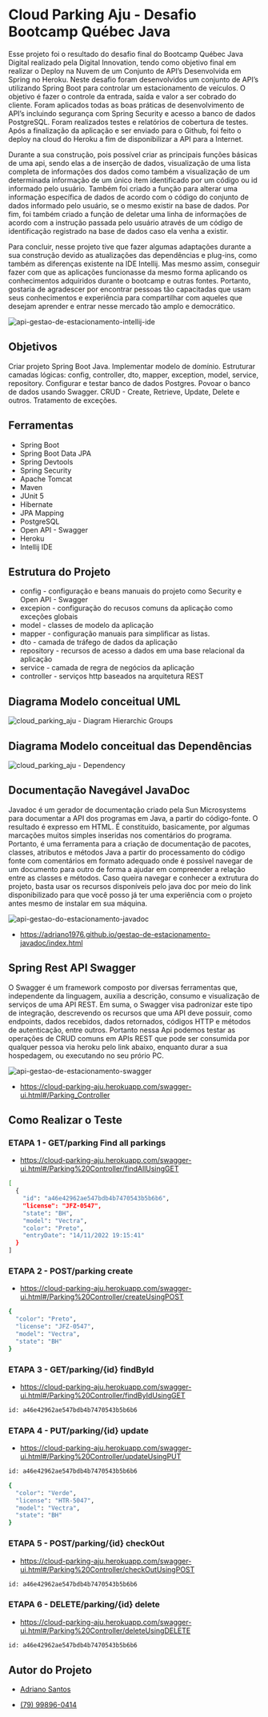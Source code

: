# Cloud Parking Aju - Desafio Bootcamp Québec Java

Esse projeto foi o resultado do desafio final do Bootcamp Québec Java Digital realizado pela Digital Innovation, tendo como objetivo final em realizar o Deploy na Nuvem de um Conjunto de API’s Desenvolvida em Spring no Heroku. Neste desafio foram desenvolvidos um conjunto de API’s utilizando Spring Boot para controlar um estacionamento de veículos. O objetivo é fazer o controle da entrada, saída e valor a ser cobrado do cliente. Foram aplicados todas as boas práticas de desenvolvimento de API’s incluindo segurança com Spring Security e acesso a banco de dados PostgreSQL. Foram realizados testes e relatórios de cobertura de testes. Após a finalização da aplicação e ser enviado para o Github, foi feito o deploy na cloud do Heroku a fim de disponibilizar a API para a Internet.

Durante a sua construção, pois possível criar as principais funções básicas de uma api, sendo elas a de inserção de dados, visualização de uma lista completa de informações dos dados como também a visualização de um determinada informação de um único item identificado por um código ou id informado pelo usuário. Também foi criado a função para alterar uma informação específica de dados de acordo com o código do conjunto de dados informado pelo usuário, se o mesmo existir na base de dados. Por fim, foi também criado a função de deletar uma linha de informações de acordo com a instrução passada pelo usuário através de um código de identificação registrado na base de dados caso ela venha a existir.

Para concluir, nesse projeto tive que fazer algumas adaptações durante a sua construção devido as atualizações das dependências e plug-ins, como também as diferenças existente na IDE Intellij. Mas mesmo assim, conseguir fazer com que as aplicações funcionasse da mesmo forma aplicando os conhecimentos adquiridos durante o bootcamp e outras fontes. Portanto, gostaria de agradescer por encontrar pessoas tão capacitadas que usam seus conhecimentos e experiência para compartilhar com aqueles que desejam aprender e entrar nesse mercado tão amplo e democrático.

![api-gestao-de-estacionamento-intellij-ide](https://user-images.githubusercontent.com/17755195/201702013-8fcbc1df-ad89-4299-b166-9a9f0b198c7a.png)

## Objetivos

Criar projeto Spring Boot Java.
Implementar modelo de domínio.
Estruturar camadas lógicas: config, controller, dto, mapper, exception, model, service, repository.
Configurar e testar banco de dados Postgres.
Povoar o banco de dados usando Swagger.
CRUD - Create, Retrieve, Update, Delete e outros.
Tratamento de exceções.

## Ferramentas

* Spring Boot
* Spring Boot Data JPA
* Spring Devtools
* Spring Security
* Apache Tomcat
* Maven
* JUnit 5
* Hibernate
* JPA Mapping
* PostgreSQL
* Open API - Swagger
* Heroku
* Intellij IDE

## Estrutura do Projeto

* config - configuração e beans manuais do projeto como Security e Open API - Swagger
* excepion - configuração do recusos comuns da aplicação como exceções globais
* model - classes de modelo da aplicação
* mapper - configuração manuais para simplificar as listas.
* dto - camada de tráfego de dados da aplicação
* repository - recursos de acesso a dados em uma base relacional da aplicação
* service - camada de regra de negócios da aplicação
* controller - serviços http baseados na arquitetura REST

## Diagrama Modelo conceitual UML

![cloud_parking_aju - Diagram Hierarchic Groups](https://user-images.githubusercontent.com/17755195/201374940-072bd81f-9494-4626-a26b-89de810743a9.png)

## Diagrama Modelo conceitual das Dependências

![cloud_parking_aju - Dependency](https://user-images.githubusercontent.com/17755195/201374995-10212a58-a258-41bc-9688-4ad85460a6b7.png)

## Documentação Navegável JavaDoc

Javadoc é um gerador de documentação criado pela Sun Microsystems para documentar a API dos programas em Java, a partir do código-fonte. O resultado é expresso em HTML. É constituído, basicamente, por algumas marcações muitos simples inseridas nos comentários do programa. Portanto, é uma ferramenta para a criação de documentação de pacotes, classes, atributos e métodos Java a partir do processamento do código fonte com comentários em formato adequado onde é possível navegar de um documento para outro de forma a ajudar em compreender a relação entre as classes e métodos.
Caso queira navegar e conhecer a extrutura do projeto, basta usar os recursos disponíveis pelo java doc por meio do link disponibilizado para que você posso já ter uma experiência com o projeto antes mesmo de instalar em sua máquina.

![api-gestao-do-estacionamento-javadoc](https://user-images.githubusercontent.com/17755195/201375859-5b1ccf8b-9293-4a1b-8ef3-fff5b161b1f6.png)

* https://adriano1976.github.io/gestao-de-estacionamento-javadoc/index.html

## Spring Rest API Swagger

O Swagger é um framework composto por diversas ferramentas que, independente da linguagem, auxilia a descrição, consumo e visualização de serviços de uma API REST. Em suma, o Swagger visa padronizar este tipo de integração, descrevendo os recursos que uma API deve possuir, como endpoints, dados recebidos, dados retornados, códigos HTTP e métodos de autenticação, entre outros. Portanto nessa Api podemos testar as operações de CRUD comuns em APIs REST que pode ser consumida por qualquer pessoa via heroku pelo link abaixo,  enquanto durar a sua hospedagem, ou executando no seu prório PC.

![api-gestao-de-estacionamento-swagger](https://user-images.githubusercontent.com/17755195/201376133-bfa405db-6fef-4f17-a901-4794033ffc1a.png)

* https://cloud-parking-aju.herokuapp.com/swagger-ui.html#/Parking_Controller

## Como Realizar o Teste

### ETAPA 1 - GET/parking Find all parkings 

* https://cloud-parking-aju.herokuapp.com/swagger-ui.html#/Parking%20Controller/findAllUsingGET

```bash
[
  {
    "id": "a46e42962ae547bdb4b7470543b5b6b6",
    "license": "JFZ-0547",
    "state": "BH",
    "model": "Vectra",
    "color": "Preto",
    "entryDate": "14/11/2022 19:15:41"
  }
]
```

### ETAPA 2 - POST/parking create

* https://cloud-parking-aju.herokuapp.com/swagger-ui.html#/Parking%20Controller/createUsingPOST

```bash
{
  "color": "Preto",
  "license": "JFZ-0547",
  "model": "Vectra",
  "state": "BH"
}
```

### ETAPA 3 - GET/parking/{id} findById

* https://cloud-parking-aju.herokuapp.com/swagger-ui.html#/Parking%20Controller/findByIdUsingGET

```bash
id: a46e42962ae547bdb4b7470543b5b6b6
```

### ETAPA 4 - PUT/parking/{id} update

* https://cloud-parking-aju.herokuapp.com/swagger-ui.html#/Parking%20Controller/updateUsingPUT

```bash
id: a46e42962ae547bdb4b7470543b5b6b6

{
  "color": "Verde",
  "license": "HTR-5047",
  "model": "Vectra",
  "state": "BH"
}
```

### ETAPA 5 - POST/parking/{id} checkOut

* https://cloud-parking-aju.herokuapp.com/swagger-ui.html#/Parking%20Controller/checkOutUsingPOST

```bash
id: a46e42962ae547bdb4b7470543b5b6b6
```

 ### ETAPA 6 - DELETE/parking/{id} delete
 
 * https://cloud-parking-aju.herokuapp.com/swagger-ui.html#/Parking%20Controller/deleteUsingDELETE
 
```bash
id: a46e42962ae547bdb4b7470543b5b6b6
```

## Autor do Projeto

* <p dir="auto"><a href="https://github.com/Adriano1976">Adriano Santos</a></p>
* <p dir="auto"><a href="https://api.whatsapp.com/send?phone=5579998960414" rel="nofollow">(79) 99896-0414</a></p>
